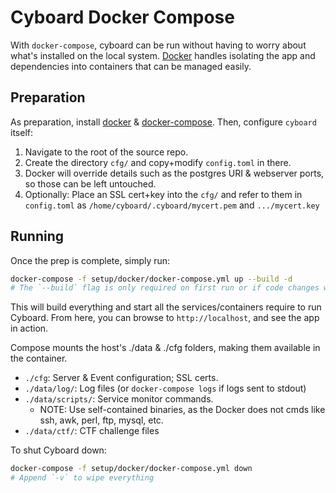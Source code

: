 # Cyboard Docker Compose

With `docker-compose`, cyboard can be run without having to worry about what's
installed on the local system. [Docker][docker-overview] handles isolating the
app and dependencies into containers that can be managed easily.

## Preparation

As preparation, install [docker][docker-install] &
[docker-compose][compose-install]. Then, configure `cyboard` itself:

1. Navigate to the root of the source repo.
2. Create the directory `cfg/` and copy+modify `config.toml` in there.
3. Docker will override details such as the postgres URI & webserver ports,
   so those can be left untouched.
4. Optionally: Place an SSL cert+key into the `cfg/` and refer to them in
   `config.toml` as `/home/cyboard/.cyboard/mycert.pem` and `.../mycert.key`

## Running

Once the prep is complete, simply run:
``` sh
docker-compose -f setup/docker/docker-compose.yml up --build -d
# The `--build` flag is only required on first run or if code changes were made
```

This will build everything and start all the services/containers require to run Cyboard.
From here, you can browse to `http://localhost`, and see the app in action.

Compose mounts the host's ./data & ./cfg folders, making them available in the container.
* `./cfg`: Server & Event configuration; SSL certs.
* `./data/log/`: Log files (or `docker-compose logs` if logs sent to stdout)
* `./data/scripts/`: Service monitor commands.
   - NOTE: Use self-contained binaries, as the Docker does not cmds like
           ssh, awk, perl, ftp, mysql, etc.
* `./data/ctf/`: CTF challenge files

To shut Cyboard down:
``` sh
docker-compose -f setup/docker/docker-compose.yml down
# Append `-v` to wipe everything
```

[docker-overview]: https://docs.docker.com/engine/docker-overview/
[docker-install]: https://docs.docker.com/engine/installation/
[compose-install]: https://docs.docker.com/compose/install/
